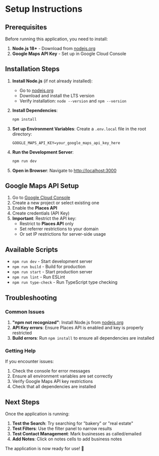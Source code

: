# Setup Instructions

## Prerequisites

Before running this application, you need to install:

1. **Node.js 18+** - Download from [nodejs.org](https://nodejs.org/)
2. **Google Maps API Key** - Set up in Google Cloud Console

## Installation Steps

1. **Install Node.js** (if not already installed):
   - Go to [nodejs.org](https://nodejs.org/)
   - Download and install the LTS version
   - Verify installation: `node --version` and `npm --version`

2. **Install Dependencies**:
   ```bash
   npm install
   ```

3. **Set up Environment Variables**:
   Create a `.env.local` file in the root directory:
   ```
   GOOGLE_MAPS_API_KEY=your_google_maps_api_key_here
   ```

4. **Run the Development Server**:
   ```bash
   npm run dev
   ```

5. **Open in Browser**:
   Navigate to [http://localhost:3000](http://localhost:3000)

## Google Maps API Setup

1. Go to [Google Cloud Console](https://console.cloud.google.com/)
2. Create a new project or select existing one
3. Enable the **Places API**
4. Create credentials (API Key)
5. **Important**: Restrict the API key:
   - Restrict to **Places API** only
   - Set referrer restrictions to your domain
   - Or set IP restrictions for server-side usage

## Available Scripts

- `npm run dev` - Start development server
- `npm run build` - Build for production
- `npm run start` - Start production server
- `npm run lint` - Run ESLint
- `npm run type-check` - Run TypeScript type checking

## Troubleshooting

### Common Issues

1. **"npm not recognized"**: Install Node.js from [nodejs.org](https://nodejs.org/)
2. **API Key errors**: Ensure Places API is enabled and key is properly restricted
3. **Build errors**: Run `npm install` to ensure all dependencies are installed

### Getting Help

If you encounter issues:
1. Check the console for error messages
2. Ensure all environment variables are set correctly
3. Verify Google Maps API key restrictions
4. Check that all dependencies are installed

## Next Steps

Once the application is running:

1. **Test the Search**: Try searching for "bakery" or "real estate"
2. **Test Filters**: Use the filter panel to narrow results
3. **Test Contact Management**: Mark businesses as called/emailed
4. **Add Notes**: Click on notes cells to add business notes

The application is now ready for use! 🎉

